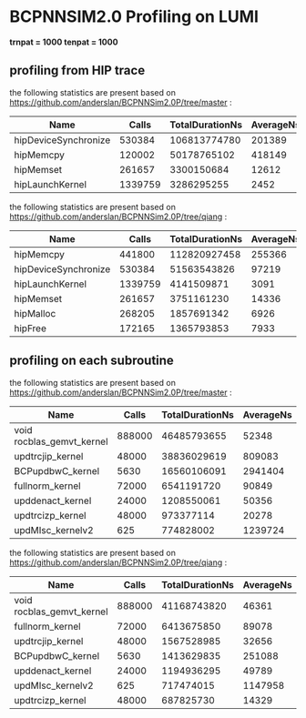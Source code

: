 # BCPNNSIM2.0 Profiling on LUMI

**trnpat = 1000
tenpat = 1000**


## profiling from HIP trace

the following statistics are present based on https://github.com/anderslan/BCPNNSim2.0P/tree/master :

| Name | Calls | TotalDurationNs | AverageNs | Percentage |
|------|-------|-----------------|-----------|------------|
|hipDeviceSynchronize|530384|106813774780|201389|65.16823577913857|
|hipMemcpy|120002|50178765102|418149|30.614605672427167|
|hipMemset|261657|3300150684|12612|2.0134575182326255|
|hipLaunchKernel|1339759|3286295255|2452|2.005004171594958|



the following statistics are present based on https://github.com/anderslan/BCPNNSim2.0P/tree/qiang :

| Name | Calls | TotalDurationNs | AverageNs | Percentage |
|------|-------|-----------------|-----------|------------|
|hipMemcpy|441800|112820927458|255366|64.16667943376588|
|hipDeviceSynchronize|530384|51563543826|97219|29.326663604884825|
|hipLaunchKernel|1339759|4141509871|3091|2.3554755509625114|
|hipMemset|261657|3751161230|14336|2.133465533151077|
|hipMalloc|268205|1857691342|6926|1.056558277925625|
|hipFree|172165|1365793853|7933|0.776792553586162|


## profiling on each subroutine

the following statistics are present based on https://github.com/anderslan/BCPNNSim2.0P/tree/master :

| Name | Calls | TotalDurationNs | AverageNs | Percentage |
|------|-------|-----------------|-----------|------------|
|void rocblas_gemvt_kernel|888000|46485793655|52348|40.98087539732446|
|updtrcjip_kernel|48000|38836029619|809083|34.23700803206263|
|BCPupdbwC_kernel|5630|16560106091|2941404|14.599033186749725|
|fullnorm_kernel|72000|6541191720|90849|5.766573865916939|
|upddenact_kernel|24000|1208550061|50356|1.0654317279993932|
|updtrcizp_kernel|48000|973377114|20278|0.8581083184141945|
|updMIsc_kernelv2|625|774828002|1239724|0.6830716936873145|



the following statistics are present based on https://github.com/anderslan/BCPNNSim2.0P/tree/qiang :

| Name | Calls | TotalDurationNs | AverageNs | Percentage |
|------|-------|-----------------|-----------|------------|
|void rocblas_gemvt_kernel|888000|41168743820|46361|75.42773741626934|
|fullnorm_kernel|72000|6413675850|89078|11.750882174156853|
|updtrcjip_kernel|48000|1567528985|32656|2.8719643521290035|
|BCPupdbwC_kernel|5630|1413629835|251088|2.589996441581592|
|upddenact_kernel|24000|1194936295|49789|2.1893148229760526|
|updMIsc_kernelv2|625|717474015|1147958|1.3145273959057733|
|updtrcizp_kernel|48000|687825730|14329|1.2602069856061442|

